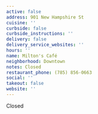 ```yaml
---
active: false
address: 901 New Hampshire St
cuisine: ''
curbside: false
curbside_instructions: ''
delivery: false
delivery_service_websites: ''
hours: ''
name: Milton's Café
neighborhood: Downtown
notes: Closed
restaurant_phone: (785) 856-0663
social: ''
takeout: false
website: ''
---
```


Closed